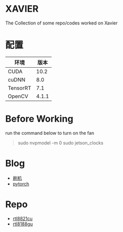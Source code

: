 # XAVIER
The Collection of some repo/codes worked on Xavier

# 配置
|  环境   | 版本   |
|  ----  | ----  |
|CUDA    | 10.2  |
|cuDNN   |  8.0  |
|TensorRT| 7.1   |
|OpenCV  | 4.1.1 |

# Before Working
run the command below to turn on the fan 
> sudo nvpmodel -m 0
> sudo jetson_clocks

# Blog
* [刷机](https://blog.csdn.net/qq_38679413/article/details/109398853)
* [pytorch](https://www.jianshu.com/p/9e9c74834283)

# Repo
* [rtl8821cu](https://github.com/whitebatman2/rtl8821CU)
* [rtl8188gu](https://github.com/McMCCRU/rtl8188gu)
